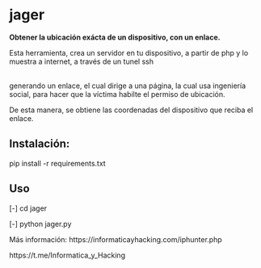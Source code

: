 # jager
<strong>Obtener la ubicación exácta de un dispositivo, con un enlace.</strong>
<img scr="jager.png">

<p>Esta herramienta, crea un servidor en tu dispositivo, a partir de php y lo muestra a internet, a través de un tunel ssh</p>
<br>generando un enlace, el cual dirige a una página, la cual usa ingeniería social, para hacer que la víctima habilte el permiso de ubicación.
<p>De esta manera, se obtiene las coordenadas del dispositivo que reciba el enlace.</p>
<h2>Instalación:</h2>
<p>pip install -r requirements.txt</p>
<h2>Uso</h2>
<p>[-] cd jager</p>
<p>[-] python jager.py</p>
<p>Más información: https://informaticayhacking.com/iphunter.php</p>

<p>https://t.me/Informatica_y_Hacking</p>
